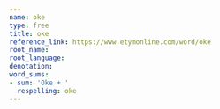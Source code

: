 ```yaml
---
name: oke
type: free
title: oke
reference_link: https://www.etymonline.com/word/oke
root_name: 
root_language: 
denotation: 
word_sums:
- sum: 'Oke + '
  respelling: oke
---
```

